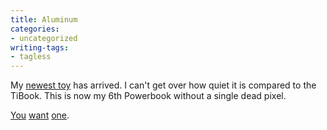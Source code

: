 ```yaml
---
title: Aluminum
categories:
- uncategorized
writing-tags:
- tagless
---
```


My [newest
toy][1] has arrived.  I can't get over how quiet it is compared to the TiBook.  This is now my 6th Powerbook without a single dead pixel.

   [1]: http://www.apple.com/powerbook/index15.html

[You][2] [want][3] [one][4].

   [2]: http://www.sfgate.com/cgi-bin/article.cgi?f=/gate/archive/2003/10/01/notes100103.DTL
   [3]: http://arstechnica.com/reviews/003/laptop/powerbook/pbg4-1.html
   [4]: http://radio.weblogs.com/0112098/2003/07/26.html#a395
